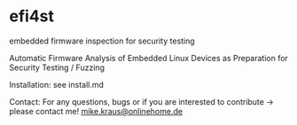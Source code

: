 # efi4st
embedded firmware inspection for security testing

Automatic Firmware Analysis of Embedded Linux Devices as Preparation for Security Testing / Fuzzing

Installation:
see install.md

Contact:
For any questions, bugs or if you are interested to contribute -> please contact me!
mike.kraus@onlinehome.de
